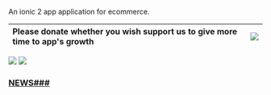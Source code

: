 An ionic 2 app application for ecommerce.

|Please donate whether you wish support us to give more time to app's growth | [![](https://www.paypal.com/en_US/IT/i/btn/btn_donateCC_LG.gif)](https://www.paypal.com/cgi-bin/webscr?cmd=_s-xclick&hosted_button_id=FP4S6P9YLVRYC) |
|:------------------------------------------------------------------------------|:------------------------------------------------------------------------------------------------------------------------------------------------------|


<img src="https://img.shields.io/github/stars/amanganiello90/aufieroArredamentiApp.svg">&nbsp;<a href="https://github.com/amanganiello90/aufieroArredamentiApp/issues"><img src="https://img.shields.io/github/issues/amanganiello90/aufieroArredamentiApp.svg">


### NEWS###